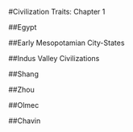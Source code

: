 #Civilization Traits: Chapter 1 

##Egypt 

##Early Mesopotamian City-States 

##Indus Valley Civilizations 

##Shang 

##Zhou 

##Olmec 

##Chavin 

